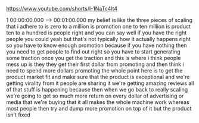 https://www.youtube.com/shorts/I-1NaTc4lt4

1 00:00:00.000 --\> 00:01:00.000 my belief is like the three pieces of
scaling that i adhere to is zero to a million is promotion one to ten
million is product ten to a hundred is people right and you can say well
if you have the right people you could yeah but that's not typically how
it actually happens right so you have to know enough promotion because
if you have nothing then you need to get people to find out right so you
have to start generating some traction once you get the traction and
this is where i think people mess up is they they get their first dollar
from promoting and then think i need to spend more dollars promoting the
whole point here is to get the product market fit and make sure that the
product is exceptional and we're getting virality from it people are
sharing it we're getting amazing reviews all of that stuff is happening
because then when we go back to really scaling we're going to get so
much more return on every dollar of advertising or media that we're
buying that it all makes the whole machine work whereas most people then
try and dump more promotion on top of it but the product isn't fixed
